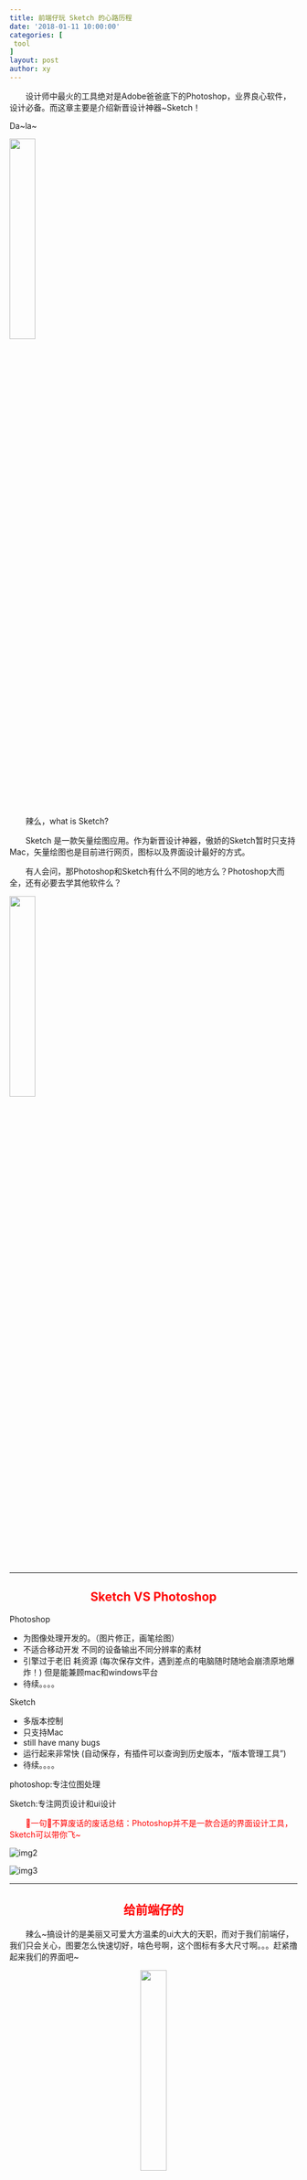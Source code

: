 ```yaml
---
title: 前端仔玩 Sketch 的心路历程
date: '2018-01-11 10:00:00'
categories: [
 tool
]
layout: post
author: xy
---
```



<p style="text-indent:2em">设计师中最火的工具绝对是Adobe爸爸底下的Photoshop，业界良心软件，设计必备。而这章主要是介绍新晋设计神器~Sketch！</p>

Da~la~

<div>
    <img src="../../images/sketch/sketch-logo.jpg" style="width:30%;margin: auto;" />
</div>

<p style="text-indent:2em">辣么，what is Sketch?</p>

<p style="text-indent:2em">Sketch 是一款矢量绘图应用。作为新晋设计神器，傲娇的Sketch暂时只支持Mac，矢量绘图也是目前进行网页，图标以及界面设计最好的方式。</p>

<p style="text-indent:2em">有人会问，那Photoshop和Sketch有什么不同的地方么？Photoshop大而全，还有必要去学其他软件么？</p>

<div>
    <img src="../../images/sketch/1.jpg" style="width:30%;margin: auto;" />
</div>

* * *

<h2 style="text-align:center;color:red">Sketch VS Photoshop</h2>
 
Photoshop
<ul>
    <li>为图像处理开发的。（图片修正，画笔绘图）</li>
    <li>不适合移动开发  不同的设备输出不同分辨率的素材</li>
    <li>引擎过于老旧  耗资源 (每次保存文件，遇到差点的电脑随时随地会崩溃原地爆炸！)  但是能兼顾mac和windows平台</li>
    <li>待续。。。。</li>
</ul>


Sketch
<ul>
    <li>多版本控制</li>
    <li>只支持Mac</li>
    <li>still have many bugs</li>
    <li>运行起来非常快 (自动保存，有插件可以查询到历史版本，“版本管理工具”)</li>
    <li>待续。。。。</li>
</ul>

photoshop:专注位图处理

Sketch:专注网页设计和ui设计

<p style="text-indent:2em;color:red">一句不算废话的废话总结：Photoshop并不是一款合适的界面设计工具，Sketch可以带你飞~</p>

![img2](/images/sketch/2.jpg)

![img3](/images/sketch/3.png)

***


<h2 style="text-align:center;color:red">给前端仔的</h2>

<p style="text-indent:2em">辣么~搞设计的是美丽又可爱大方温柔的ui大大的天职，而对于我们前端仔，我们只会关心，图要怎么快速切好，啥色号啊，这个图标有多大尺寸啊。。。赶紧撸起来我们的界面吧~</p>

<div style="text-align:center">
    <img src="../../images/sketch/4.jpg" style="width:30%" />
</div>

<b>对前端有用的小技巧</b>

1、标尺使用

2、快速切图

3、快捷键

<p style="text-indent:2em">以下列入若干个前端仔常使用的快捷键，让你的工作效率xiu~xiu~xiu~</p>

<div style="text-align:center">
    <img src="../../images/sketch/14.jpg"  />
</div>

get more，click this:<a href="https://www.jianshu.com/p/46284dbe51e6">https://www.jianshu.com/p/46284dbe51e6</a> or 自行百度啊

***

<h2 style="text-align:center;color:red">Sketch插件家族—— Sketch Toolbox</h2>

<a href="http://sketchtoolbox.com/">http://sketchtoolbox.com/</a>
<div style="text-align:center">
    <img src="../../images/sketch/15.jpg" />
</div>
<p style="text-indent:2em">在Sketch Toolbox可以下载Sketch的大部分插件（附件有带压缩包，但该工具仍存在bug不太稳定，容易用着用着就崩溃掉~慎重~~）</p>


***

<h2 style="text-align:center;color:red">标尺类插件——measure 和 zeplin的用法</h2>

<div style="text-align:center">
    <img src="../../images/sketch/5.jpg" />
    <p>(Measure工具的工作界面)</p>
</div>
<div style="text-align:center">
    <img src="../../images/sketch/6.jpg" />
    <p>(Zeplin工具的工作界面，也可以在网页打开在线编辑)</p>
</div>

<p style="text-indent:2em">两者的核心功能都是自动输出标注与切图。只不过两者在一些细节处略有不同</p>

<ol>
    <li>收费 
        <p style="text-indent:2em">Zeplin：产出物是在线的，用户可以通过访问网页查看Zeplin的标注与切图。你必须先邀请用户进入Zeplin项目组，该用户才可以通过网页访问到。 https://app.zeplin.io/projects
        <div style="text-align:center">
            <img src="../../images/sketch/7.jpg" />
            <p>(zeplin的在线工作界面)</p>
        </div>
        </p>
        <p style="text-indent:2em">Measure：产出物在本地。用户得将文件包传来传去的，更新起来肯定会比较麻烦。允许任何人查看。
        </p>
    </li>
    <li>备注
        <p style="text-indent:2em">Zeplin：可以直接在标注上添加备注，比较方便。
        </p>
        <div style="text-align:center">
            <img src="../../images/sketch/8.jpg" />
        </div>
        <p style="text-indent:2em">Measure：要想添加备注，得先在Skech内添加文字>再转成备注格式。
        </p>
         <div>
            <p>step0:选中插入文本工具</p>
            <img src="../../images/sketch/9.jpg" />
            <p>step1:输入文本内容</p>
            <img src="../../images/sketch/10.jpg"
            style="width:30%" />
            <p>step2:将文本转换为备注，也可用快捷键 Control+Shift+5</p>
            <img src="../../images/sketch/11.jpg" />
            <p>step3:转换成功后，通过measure输出，就长这样啦~</p>
            <img src="../../images/sketch/12.jpg" style="width:30%" />
            <img src="../../images/sketch/13.jpg" />
        </div>
    </li>
</ol>
